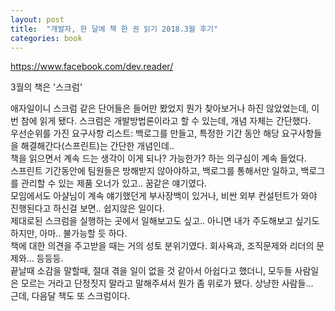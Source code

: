 ```yaml
---
layout: post
title:  "개발자, 한 달에 책 한 권 읽기 2018.3월 후기"
categories: book
---
```


https://www.facebook.com/dev.reader/  

3월의 책은 '스크럼'

애자일이니 스크럼 같은 단어들은 들어만 봤었지 뭔가 찾아보거나 하진 않았었는데, 이번 참에 읽게 됐다. 스크럼은 개발방법론이라고 할 수 있는데, 개념 자체는 간단했다.   
우선순위를 가진 요구사항 리스트: 백로그를 만들고, 특정한 기간 동안 해당 요구사항들을 해결해간다(스프린트)는 간단한 개념인데..  
책을 읽으면서 계속 드는 생각이 이게 되나? 가능한가? 하는 의구심이 계속 들었다.   
스프린트 기간동안에 팀원들은 방해받지 않아야하고, 백로그를 통해서만 일하고, 백로그를 관리할 수 있는 제품 오너가 있고.. 꿈같은 얘기였다.    
모임에서도 아샬님이 계속 얘기했던게 부사장백이 있거나, 비싼 외부 컨설턴트가 와야 진행된다고 하신걸 보면.. 쉽지않은 일이다.  
제대로된 스크럼을 실행하는 곳에서 일해보고도 싶고.. 아니면 내가 주도해보고 싶기도 하지만, 아마.. 불가능할 듯 하다.    
책에 대한 의견을 주고받을 때는 거의 성토 분위기였다. 회사욕과, 조직문제와 리더의 문제와... 등등등.   
끝날때 소감을 말할때, 절대 겪을 일이 없을 것 같아서 아쉽다고 했더니, 모두들 사람일은 모르는 거라고 단정짓지 말라고 말해주셔서 뭔가 좀 위로가 됐다. 상냥한 사람들...    
근데, 다음달 책도 또 스크럼이다. 